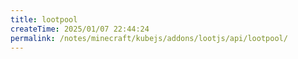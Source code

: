 ```yaml
---
title: lootpool
createTime: 2025/01/07 22:44:24
permalink: /notes/minecraft/kubejs/addons/lootjs/api/lootpool/
---
```

